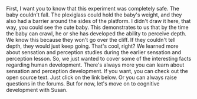 First, I want you to know that this experiment was completely safe. The baby
couldn't fall. The plexiglass could hold the baby's weight, and they also had a
barrier around the sides of the platform. I didn't draw it here, that way, you
could see the cute baby. This demonstrates to us that by the time the baby can
crawl, he or she has developed the ability to perceive depth. We know this
because they won't go over the cliff. If they couldn't tell depth, they would
just keep going. That's cool, right? We learned more about sensation and
perception studies during the earlier sensation and perception lesson. So, we
just wanted to cover some of the interesting facts regarding human development.
There's always more you can learn about sensation and perception development.
If you want, you can check out the open source text. Just click on the link
below. Or you can always raise questions in the forums. But for now, let's move
on to cognitive development with Susan.
